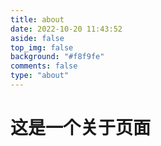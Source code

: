 ```yaml
---
title: about
date: 2022-10-20 11:43:52
aside: false
top_img: false
background: "#f8f9fe"
comments: false
type: "about"
---
```


# 这是一个关于页面
